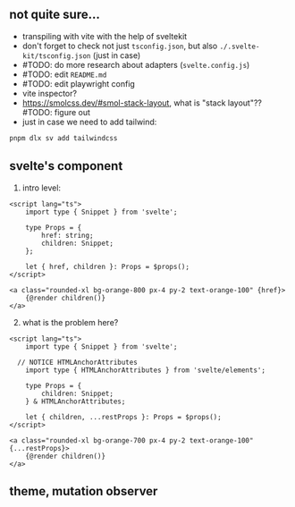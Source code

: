 ## not quite sure...

- transpiling with vite with the help of sveltekit
- don't forget to check not just `tsconfig.json`, but also `./.svelte-kit/tsconfig.json` (just in case)
- #TODO: do more research about adapters (`svelte.config.js`)
- #TODO: edit `README.md`
- #TODO: edit playwright config
- vite inspector?
- https://smolcss.dev/#smol-stack-layout, what is "stack layout"?? #TODO: figure out
- just in case we need to add tailwind:

```bash
pnpm dlx sv add tailwindcss
```

## svelte's component

1. intro level:

```svelte
<script lang="ts">
	import type { Snippet } from 'svelte';

	type Props = {
		href: string;
		children: Snippet;
	};

	let { href, children }: Props = $props();
</script>

<a class="rounded-xl bg-orange-800 px-4 py-2 text-orange-100" {href}>
	{@render children()}
</a>
```

2. what is the problem here?

```svelte
<script lang="ts">
	import type { Snippet } from 'svelte';

  // NOTICE HTMLAnchorAttributes
	import type { HTMLAnchorAttributes } from 'svelte/elements';

	type Props = {
		children: Snippet;
	} & HTMLAnchorAttributes;

	let { children, ...restProps }: Props = $props();
</script>

<a class="rounded-xl bg-orange-700 px-4 py-2 text-orange-100" {...restProps}>
	{@render children()}
</a>

```

## theme, mutation observer
